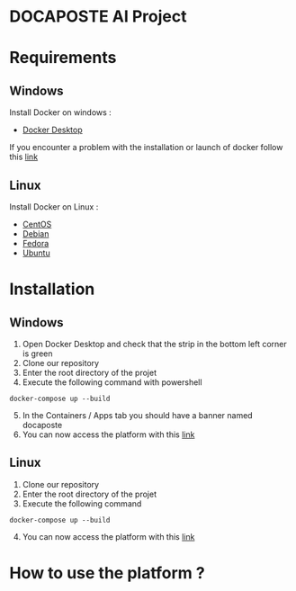 # DOCAPOSTE AI Project

# Requirements

## Windows

Install Docker on windows :
* [Docker Desktop](https://docs.docker.com/docker-for-windows/install/)

If you encounter a problem with the installation or launch of docker follow this [link](https://github.com/Epitech/docaposte/blob/master/INSTALLATION.md)

## Linux

Install Docker on Linux :
* [CentOS](https://docs.docker.com/engine/install/centos/)
* [Debian](https://docs.docker.com/engine/install/debian/)
* [Fedora](https://docs.docker.com/engine/install/fedora/)
* [Ubuntu](https://docs.docker.com/engine/install/ubuntu/)

# Installation

## Windows

1. Open Docker Desktop and check that the strip in the bottom left corner is green
2. Clone our repository
3. Enter the root directory of the projet
4. Execute the following command with powershell 
```
docker-compose up --build
```
5. In the Containers / Apps tab you should have a banner named docaposte
6. You can now access the platform with this [link](localhost:4200)

## Linux

1. Clone our repository
2. Enter the root directory of the projet
3. Execute the following command 
```
docker-compose up --build
```
4. You can now access the platform with this [link](localhost:4200)

# How to use the platform ?